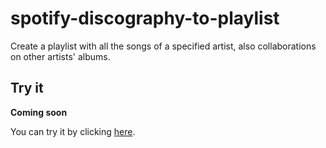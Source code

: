 # spotify-discography-to-playlist
Create a playlist with all the songs of a specified artist, also collaborations on other artists' albums.
## Try it

**Coming soon**

You can try it by clicking [here](http://dinoosauro.github.io/spotify-discography-to-playlist/index.html). 
